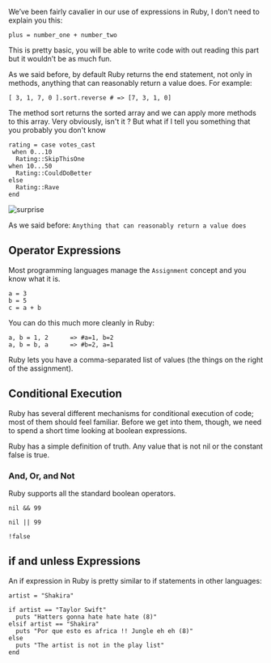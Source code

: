 We’ve been fairly cavalier in our use of expressions in Ruby, I don't need to explain you this:

`plus = number_one + number_two`

This is pretty basic, you will be able to write code with out reading this part but it wouldn’t be as much fun.

As we said before, by default Ruby returns the end statement, not only in methods, anything that can reasonably return a value does. For example:

`[ 3, 1, 7, 0 ].sort.reverse # => [7, 3, 1, 0]`

The method sort returns the sorted array and we can apply more methods to this array. Very obviously, isn't it ? But what if I tell you something that you probably you don't know

```
rating = case votes_cast
￼when 0...10 
  Rating::SkipThisOne
when 10...50
  Rating::CouldDoBetter
else
  Rating::Rave
end
``` 

![surprise](http://tooply.com/photo/item/570/5341006757412.jpg)

As we said before: `Anything that can reasonably return a value does`

## Operator Expressions

Most programming languages manage the `Assignment` concept and you know what it is.

``` 
a = 3
b = 5
c = a + b
``` 

You can do this much more cleanly in Ruby:

``` 
a, b = 1, 2      => #a=1, b=2
a, b = b, a      => #b=2, a=1
``` 

Ruby lets you have a comma-separated list of values (the things on the right of the assignment).

## Conditional Execution

Ruby has several different mechanisms for conditional execution of code; most of them should feel familiar.
Before we get into them, though, we need to spend a short time looking at boolean expressions.

Ruby has a simple definition of truth. Any value that is not nil or the constant false is true.

### And, Or, and Not

Ruby supports all the standard boolean operators.

`nil && 99`

`nil || 99`

`!false`

## if and unless Expressions

An if expression in Ruby is pretty similar to if statements in other languages:

```
artist = "Shakira"

if artist == "Taylor Swift"
  puts "Hatters gonna hate hate hate (8)"
elsif artist == "Shakira"
  puts "Por que esto es africa !! Jungle eh eh (8)"
else
  puts "The artist is not in the play list"
end
```